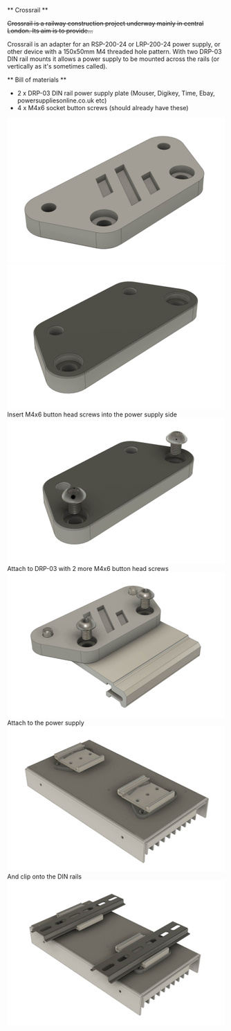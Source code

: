 ** Crossrail **

~~Crossrail is a railway construction project underway mainly in central London. Its aim is to provide...~~

Crossrail is an adapter for an RSP-200-24 or LRP-200-24 power supply, or other device with a 150x50mm M4 threaded hole pattern. With two DRP-03 DIN rail mounts it allows a power supply to be mounted across the rails (or vertically as it's sometimes called).

** Bill of materials **
 - 2 x DRP-03 DIN rail power supply plate (Mouser, Digikey, Time, Ebay, powersuppliesonline.co.uk etc)
 - 4 x M4x6 socket button screws (should already have these)

!["Crossrail image 1"](./images/Crossrail_01.jpg)
!["Crossrail image 2"](./images/Crossrail_02.jpg)
 Insert M4x6 button head screws into the power supply side
!["Crossrail image 3"](./images/Crossrail_03.jpg)
 Attach to DRP-03 with 2 more M4x6 button head screws
!["Crossrail image 4"](./images/Crossrail_04.jpg)
Attach to the power supply
!["Crossrail image 5"](./images/Crossrail_05.jpg)
And clip onto the DIN rails
!["Crossrail image 6"](./images/Crossrail_07.jpg)
